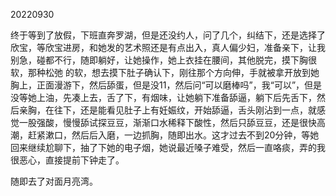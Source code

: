 20220930

终于等到了放假，下班直奔罗湖，但是还没约人，问了几个，纠结下，还是选择了欣宝，等欣宝进房，和她发的艺术照还是有点出入，真人偏少妇，准备亲下，让我别急，碰都不行，随即躺好，让她操作，她上衣挂在腰间，其他脱完，摸下胸很软，那种松弛 的软，想去摸下肚子确认下，刚往那个方向伸，手就被拿开放到她胸上，正面漫游下，然后舔蛋，但是没11，然后问“可以磨棒吗”，我“可以”，但是没等她上油，先凑上去，舌了下，有烟味，让她躺下准备舔逼，躺下后先舌下，然后亲胸，在往下，还是能看见肚子上有妊娠纹，开始舔逼，舌头刚沾到一点，就感觉一股强酸，慢慢舔试探豆豆，渐渐口水稀释下酸性，然后只舔豆豆，还是很快高潮，赶紧漱口，然后后入磨，一边抓胸，随即出水。这才过去不到20分钟，等她回来继续尬聊下，抽了下她的电子烟，她说最近嗓子难受，然后一直咯痰，弄的我很恶心，直接提前下钟走了。

随即去了对面月亮湾。